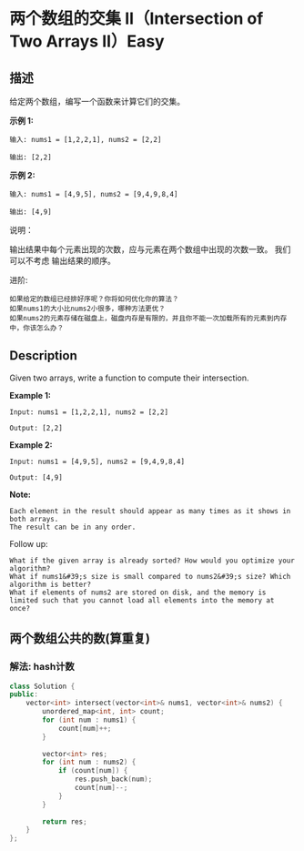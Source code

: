 # 两个数组的交集 II（Intersection of Two Arrays II）Easy
## 描述
给定两个数组，编写一个函数来计算它们的交集。

**示例 1:**
```
输入: nums1 = [1,2,2,1], nums2 = [2,2]

输出: [2,2]
```


**示例 2:**
```
输入: nums1 = [4,9,5], nums2 = [9,4,9,8,4]

输出: [4,9]
```

说明：


    
输出结果中每个元素出现的次数，应与元素在两个数组中出现的次数一致。
    我们可以不考虑
输出结果的顺序。


进阶:


    如果给定的数组已经排好序呢？你将如何优化你的算法？
    如果nums1的大小比nums2小很多，哪种方法更优？
    如果nums2的元素存储在磁盘上，磁盘内存是有限的，并且你不能一次加载所有的元素到内存中，你该怎么办？

## Description
Given two arrays, write a function to compute their intersection.

**Example 1:**
```
Input: nums1 = [1,2,2,1], nums2 = [2,2]

Output: [2,2]
```



**Example 2:**
```
Input: nums1 = [4,9,5], nums2 = [9,4,9,8,4]

Output: [4,9]
```
**Note:**



    Each element in the result should appear as many times as it shows in both arrays.
    The result can be in any order.


Follow up:


    What if the given array is already sorted? How would you optimize your algorithm?
    What if nums1&#39;s size is small compared to nums2&#39;s size? Which algorithm is better?
    What if elements of nums2 are stored on disk, and the memory is limited such that you cannot load all elements into the memory at once?




## 两个数组公共的数(算重复)
### 解法: hash计数
```c++
class Solution {
public:
    vector<int> intersect(vector<int>& nums1, vector<int>& nums2) {
        unordered_map<int, int> count;
        for (int num : nums1) {
            count[num]++;
        }
        
        vector<int> res;
        for (int num : nums2) {
            if (count[num]) {
                res.push_back(num);
                count[num]--;
            }
        }
        
        return res;
    }
};
```
